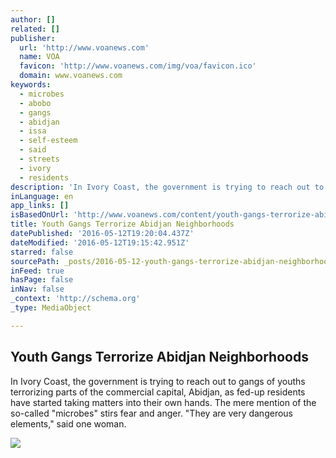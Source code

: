 ```yaml
---
author: []
related: []
publisher:
  url: 'http://www.voanews.com'
  name: VOA
  favicon: 'http://www.voanews.com/img/voa/favicon.ico'
  domain: www.voanews.com
keywords:
  - microbes
  - abobo
  - gangs
  - abidjan
  - issa
  - self-esteem
  - said
  - streets
  - ivory
  - residents
description: 'In Ivory Coast, the government is trying to reach out to gangs of youths terrorizing parts of the commercial capital, Abidjan, as fed-up residents have started taking matters into their own hands. The mere mention of the so-called "microbes" stirs fear and anger. "They are very dangerous elements," said one woman.'
inLanguage: en
app_links: []
isBasedOnUrl: 'http://www.voanews.com/content/youth-gangs-terrorize-abidjan-neighborhoods/3326856.html'
title: Youth Gangs Terrorize Abidjan Neighborhoods
datePublished: '2016-05-12T19:20:04.437Z'
dateModified: '2016-05-12T19:15:42.951Z'
starred: false
sourcePath: _posts/2016-05-12-youth-gangs-terrorize-abidjan-neighborhoods.md
inFeed: true
hasPage: false
inNav: false
_context: 'http://schema.org'
_type: MediaObject

---
```

<article style=""><h1>Youth Gangs Terrorize Abidjan Neighborhoods</h1><p>In Ivory Coast, the government is trying to reach out to gangs of youths terrorizing parts of the commercial capital, Abidjan, as fed-up residents have started taking matters into their own hands. The mere mention of the so-called "microbes" stirs fear and anger. "They are very dangerous elements," said one woman.</p><img src="http://gdb.voanews.com/6FBCCF0E-5454-43C4-B478-41840E7D9DF0_mw1024_mh1024_s.jpg" /></article>